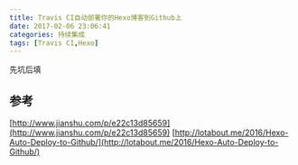 ```yaml
---
title: Travis CI自动部署你的Hexo博客到Github上
date: 2017-02-06 23:06:41
categories: 持续集成
tags: [Travis CI,Hexo]
---
```

先坑后填

## 参考
[http://www.jianshu.com/p/e22c13d85659](http://www.jianshu.com/p/e22c13d85659)
[http://lotabout.me/2016/Hexo-Auto-Deploy-to-Github/](http://lotabout.me/2016/Hexo-Auto-Deploy-to-Github/)



